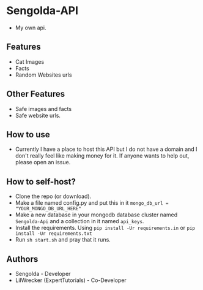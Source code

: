 # Sengolda-API
* My own api.

## Features
- Cat Images
- Facts
- Random Websites urls

## Other Features
- Safe images and facts
- Safe website urls.

## How to use
- Currently I have a place to host this API but I do not have a domain and I don't really feel like making money for it. If anyone wants to help out, please open an issue.

## How to self-host?
- Clone the repo (or download).
- Make a file named config.py and put this in it `mongo_db_url = "YOUR_MONGO_DB_URL_HERE"`
- Make a new database in your mongodb database cluster named `Sengolda-Api` and a collection in it named `api_keys`.
- Install the requirements. Using `pip install -Ur requirements.in` or `pip install -Ur requirements.txt`
- Run `sh start.sh` and pray that it runs.

## Authors
* Sengolda - Developer
* LilWrecker (ExpertTutorials) - Co-Developer
